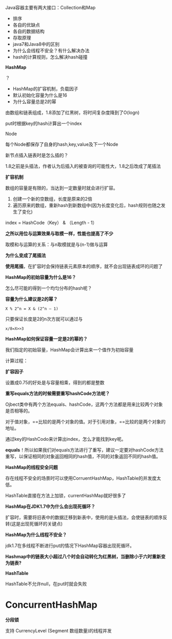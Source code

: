 Java容器主要有两大接口：Collection和Map



* 排序
* 各自的优缺点
* 各自的数据结构
* 存取原理
* java7和Java8中的区别
* 为什么会线程不安全？有什么解决办法
* hash的计算规则，怎么解决hash碰撞







**HashMap**

？

* HashMap的扩容机制，负载因子
* 默认初始化容量为什么是16
* 为什么容量总是2的幂



由数组和链表组成，1.8添加了红黑树，将时间复杂度降到了O(logn)

put时根据key的hash计算出一个index



Node

每个Node都保存了自身的hash,key,value及下一个Node



新节点插入链表时是怎么插的？

1.8之前是头插法，作者认为后插入的被查询的可能性大，1.8之后改成了尾插法



**扩容机制**

数组的容量是有限的，当达到一定数量时就会进行扩容。

1. 创建一个新的空数组，长度是原来的2倍
2. 遍历原来的数组，重新hash到新数组中(因为长度变化后，hash规则也随之发生了变化)



index = HashCode（Key） & （Length - 1）

**之所以用位与运算效果与取模一样，性能也提高了不少**

取模和与运算的关系：与n取模就是与(n-1)做与运算



**为什么变成了尾插法**

**使用尾插**，在扩容时会保持链表元素原本的顺序，就不会出现链表成环的问题了



**HashMap的初始容量为什么是16？**

怎么尽可能的得到一个均匀分布的hash呢？





**容量为什么建议是2的幂？**

`X % 2^n = X & (2^n – 1)`

只要保证长度是2的n次方就可以通过与

`x/8=X>>3`



**HashMap如何保证容量一定是2的幂的？**

我们指定的初始容量，HashMap会计算出来一个值作为初始容量

计算过程：





**扩容因子**

设置成0.75的好处是与容量相乘，得到的都是整数



**重写equals方法的时候需要重写hashCode方法呢？**

Ojbect类中有两个方法equals、hashCode，这两个方法都是用来比较两个对象是否相等的。

对于值对象，==比较的是两个对象的值。对于引用对象，==比较的是两个对象的地址。

通过key的HashCodo来计算出index，怎么才能找到key呢。

**equals**！所以如果我们对equals方法进行了重写，建议一定要对hashCode方法重写，以保证相同的对象返回相同的hash值，不同的对象返回不同的hash值。



**HashMap的线程安全问题**

存在线程不安全的场景时可以使用CorruentHashMap，HashTable的并发度太低。

HashTable直接在方法上加锁，currentHashMap就好很多了



**HashMap在JDK1.7中为什么会出现死循环？**

扩容时，需要将旧表中的数据迁移到新表中，使用的是头插法，会使链表的顺序反转(这是出现死循环的关键点)



**HashMap为什么线程不安全？**

jdk1.7在多线程不断进行put的情况下HashMap容器出现死循环。



**Hashmap中的链表大小超过八个时会自动转化为红黑树，当删除小于六时重新变为链表?**



**HashTable**

HashTable不允许null，在put时就会失败



# ConcurrentHashMap



**分段锁**

支持 CurrencyLevel (Segment 数组数量)的线程并发